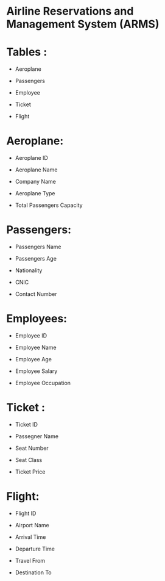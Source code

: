 # Airline Reservations and Management System (ARMS)

# Tables : 

- Aeroplane 

- Passengers 

- Employee 

- Ticket 

- Flight


# Aeroplane: 

- Aeroplane ID

- Aeroplane Name

- Company Name

- Aeroplane Type

- Total Passengers Capacity



# Passengers:

- Passengers Name

- Passengers Age

- Nationality

- CNIC

- Contact Number



# Employees:

- Employee ID

- Employee Name

- Employee Age

- Employee Salary

- Employee Occupation 



# Ticket :

- Ticket ID

- Passegner Name

- Seat Number

- Seat Class

- Ticket Price 



# Flight:

- Flight ID

- Airport Name

- Arrival Time

- Departure Time

- Travel From

- Destination To

 
